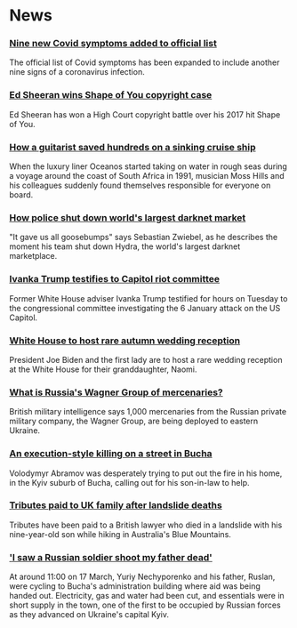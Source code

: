 # News
### [Nine new Covid symptoms added to official list](https://www.bbc.com/news/health-60982070)
The official list of Covid symptoms has been expanded to include another nine signs of a coronavirus infection.
### [Ed Sheeran wins Shape of You copyright case](https://www.bbc.com/news/entertainment-arts-61006984)
Ed Sheeran has won a High Court copyright battle over his 2017 hit Shape of You.
### [How a guitarist saved hundreds on a sinking cruise ship](https://www.bbc.com/news/world-africa-60841291)
When the luxury liner Oceanos started taking on water in rough seas during a voyage around the coast of South Africa in 1991, musician Moss Hills and his colleagues suddenly found themselves responsible for everyone on board.  
### [How police shut down world's largest darknet market](https://www.bbc.com/news/technology-61002904)
"It gave us all goosebumps" says Sebastian Zwiebel, as he describes the moment his team shut down Hydra, the world's largest darknet marketplace.
### [Ivanka Trump testifies to Capitol riot committee](https://www.bbc.com/news/world-us-canada-61004345)
Former White House adviser Ivanka Trump testified for hours on Tuesday to the congressional committee investigating the 6 January attack on the US Capitol. 
### [White House to host rare autumn wedding reception](https://www.bbc.com/news/world-us-canada-60999246)
President Joe Biden and the first lady are to host a rare wedding reception at the White House for their granddaughter, Naomi. 
### [What is Russia's Wagner Group of mercenaries?](https://www.bbc.com/news/world-60947877)
British military intelligence says 1,000 mercenaries from the Russian private military company, the Wagner Group, are being deployed to eastern Ukraine.
### [An execution-style killing on a street in Bucha](https://www.bbc.com/news/world-europe-61003878)
Volodymyr Abramov was desperately trying to put out the fire in his home, in the Kyiv suburb of Bucha, calling out for his son-in-law to help. 
### [Tributes paid to UK family after landslide deaths](https://www.bbc.com/news/uk-61006859)
Tributes have been paid to a British lawyer who died in a landslide with his nine-year-old son while hiking in Australia's Blue Mountains.
### ['I saw a Russian soldier shoot my father dead'](https://www.bbc.com/news/world-europe-60989121)
At around 11:00 on 17 March, Yuriy Nechyporenko and his father, Ruslan, were cycling to Bucha's administration building where aid was being handed out. Electricity, gas and water had been cut, and essentials were in short supply in the town, one of the first to be occupied by Russian forces as they advanced on Ukraine's capital Kyiv.  
